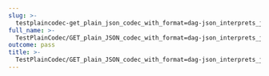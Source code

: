```yaml
---
slug: >-
  testplaincodec-get_plain_json_codec_with_format=dag-json_interprets_json_as_dag-*_variant_and_produces_expected_content-type_and_body-header_content-disposition
full_name: >-
  TestPlainCodec/GET_plain_JSON_codec_with_format=dag-json_interprets_json_as_dag-*_variant_and_produces_expected_Content-Type_and_body/Header_Content-Disposition
outcome: pass
title: >-
  TestPlainCodec/GET_plain_JSON_codec_with_format=dag-json_interprets_json_as_dag-*_variant_and_produces_expected_Content-Type_and_body/Header_Content-Disposition
---
```


